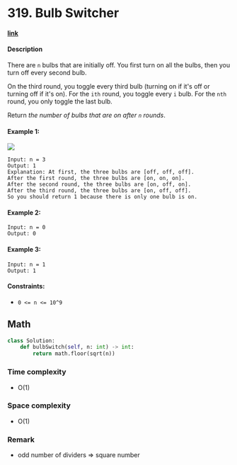 # 319. Bulb Switcher

#### [link](https://leetcode.com/problems/bulb-switcher/)

#### Description
There are `n` bulbs that are initially off. You first turn on all the bulbs, then you turn off every second bulb.

On the third round, you toggle every third bulb (turning on if it's off or turning off if it's on). For the `ith` round, you toggle every `i` bulb. For the `nth` round, you only toggle the last bulb.

Return *the number of bulbs that are on after `n` rounds*.

#### Example 1:
![](https://assets.leetcode.com/uploads/2020/11/05/bulb.jpg)
```
Input: n = 3
Output: 1
Explanation: At first, the three bulbs are [off, off, off].
After the first round, the three bulbs are [on, on, on].
After the second round, the three bulbs are [on, off, on].
After the third round, the three bulbs are [on, off, off]. 
So you should return 1 because there is only one bulb is on.
```
#### Example 2:
```
Input: n = 0
Output: 0
```
#### Example 3:
```
Input: n = 1
Output: 1
```

#### Constraints:
* `0 <= n <= 10^9`

## Math
```python
class Solution:
    def bulbSwitch(self, n: int) -> int:
        return math.floor(sqrt(n))
```
### Time complexity
* O(1)
### Space complexity
* O(1)
### Remark
* odd number of dividers => square number